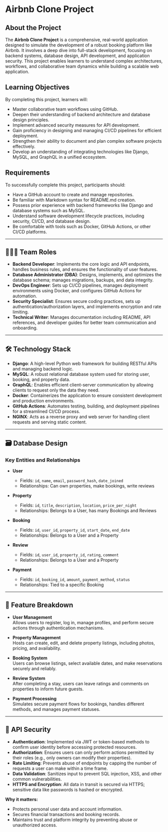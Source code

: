 # Airbnb Clone Project

## About the Project

The **Airbnb Clone Project** is a comprehensive, real-world application designed to simulate the development of a robust booking platform like Airbnb. It involves a deep dive into full-stack development, focusing on backend systems, database design, API development, and application security. This project enables learners to understand complex architectures, workflows, and collaborative team dynamics while building a scalable web application.

## Learning Objectives

By completing this project, learners will:

- Master collaborative team workflows using GitHub.
- Deepen their understanding of backend architecture and database design principles.
- Implement advanced security measures for API development.
- Gain proficiency in designing and managing CI/CD pipelines for efficient deployment.
- Strengthen their ability to document and plan complex software projects effectively.
- Develop an understanding of integrating technologies like Django, MySQL, and GraphQL in a unified ecosystem.

## Requirements

To successfully complete this project, participants should:

- Have a GitHub account to create and manage repositories.
- Be familiar with Markdown syntax for README.md creation.
- Possess prior experience with backend frameworks like Django and database systems such as MySQL.
- Understand software development lifecycle practices, including security, CI/CD, and database design.
- Be comfortable with tools such as Docker, GitHub Actions, or other CI/CD platforms.

---

## 🧑‍🤝‍🧑 Team Roles

- **Backend Developer**: Implements the core logic and API endpoints, handles business rules, and ensures the functionality of user features.
- **Database Administrator (DBA)**: Designs, implements, and optimizes the database schema; manages migrations, backups, and data integrity.
- **DevOps Engineer**: Sets up CI/CD pipelines, manages deployment environments using Docker, and configures GitHub Actions for automation.
- **Security Specialist**: Ensures secure coding practices, sets up authentication/authorization layers, and implements encryption and rate limiting.
- **Technical Writer**: Manages documentation including README, API references, and developer guides for better team communication and onboarding.

---

## 🛠️ Technology Stack

- **Django**: A high-level Python web framework for building RESTful APIs and managing backend logic.
- **MySQL**: A robust relational database system used for storing user, booking, and property data.
- **GraphQL**: Enables efficient client-server communication by allowing clients to request only the data they need.
- **Docker**: Containerizes the application to ensure consistent development and production environments.
- **GitHub Actions**: Automates testing, building, and deployment pipelines for a streamlined CI/CD process.
- **NGINX**: Acts as a reverse proxy and web server for handling client requests and serving static content.

---

## 🗃️ Database Design

### Key Entities and Relationships

- **User**
  - Fields: `id`, `name`, `email`, `password_hash`, `date_joined`
  - Relationships: Can own properties, make bookings, write reviews

- **Property**
  - Fields: `id`, `title`, `description`, `location`, `price_per_night`
  - Relationships: Belongs to a User, has many Bookings and Reviews

- **Booking**
  - Fields: `id`, `user_id`, `property_id`, `start_date`, `end_date`
  - Relationships: Belongs to a User and a Property

- **Review**
  - Fields: `id`, `user_id`, `property_id`, `rating`, `comment`
  - Relationships: Belongs to a User and a Property

- **Payment**
  - Fields: `id`, `booking_id`, `amount`, `payment_method`, `status`
  - Relationships: Tied to a specific Booking

---

## 🌟 Feature Breakdown

- **User Management**  
  Allows users to register, log in, manage profiles, and perform secure actions through authentication mechanisms.

- **Property Management**  
  Hosts can create, edit, and delete property listings, including photos, pricing, and availability.

- **Booking System**  
  Users can browse listings, select available dates, and make reservations securely and reliably.

- **Review System**  
  After completing a stay, users can leave ratings and comments on properties to inform future guests.

- **Payment Processing**  
  Simulates secure payment flows for bookings, handles different methods, and manages payment statuses.

---

## 🔐 API Security

- **Authentication**: Implemented via JWT or token-based methods to confirm user identity before accessing protected resources.
- **Authorization**: Ensures users can only perform actions permitted by their roles (e.g., only owners can modify their properties).
- **Rate Limiting**: Prevents abuse of endpoints by capping the number of requests a user can make within a time frame.
- **Data Validation**: Sanitizes input to prevent SQL injection, XSS, and other common vulnerabilities.
- **HTTPS and Encryption**: All data in transit is secured via HTTPS; sensitive data like passwords is hashed or encrypted.

**Why it matters:**

- Protects personal user data and account information.
- Secures financial transactions and booking records.
- Maintains trust and platform integrity by preventing abuse or unauthorized access.
